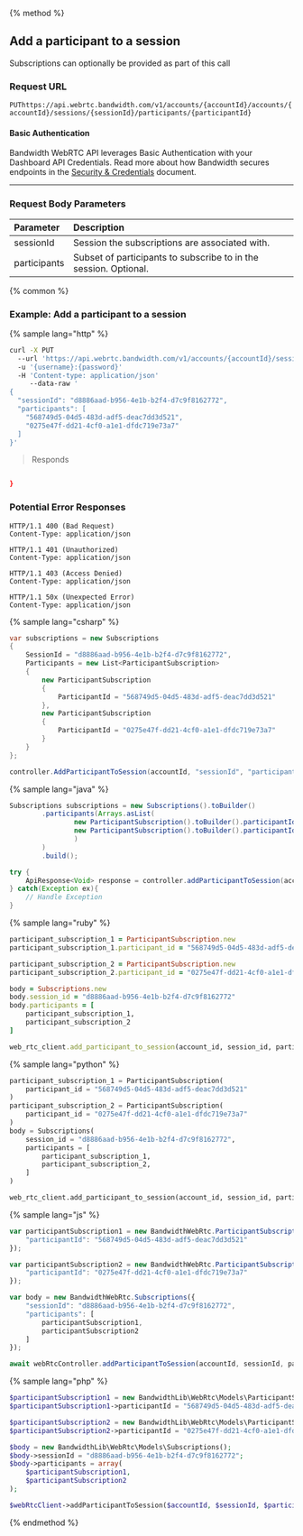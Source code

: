 {% method %}

## Add a participant to a session

Subscriptions can optionally be provided as part of this call


### Request URL
<code class="put">PUT</code>`https://api.webrtc.bandwidth.com/v1/accounts/{accountId}/accounts/{accountId}/sessions/{sessionId}/participants/{participantId}`

#### Basic Authentication

Bandwidth WebRTC API leverages Basic Authentication with your Dashboard API Credentials. Read more about how Bandwidth secures endpoints in the [Security & Credentials](../../../guides/accountCredentials.md) document.

---

### Request Body Parameters
| Parameter                   | Description                                                                                       
|:----------------------------|:--------------------------------------------------------------------------------------------------
| sessionId                   | Session the subscriptions are associated with.                                                    
| participants                | Subset of participants to subscribe to in the session. Optional.                                  




{% common %}

### Example: Add a participant to a session

{% sample lang="http" %}
```bash
curl -X PUT 
  --url 'https://api.webrtc.bandwidth.com/v1/accounts/{accountId}/sessions/{sessionId}/participants/{participantId}' 
  -u '{username}:{password}' 
  -H 'Content-type: application/json' 
	 --data-raw '
{
  "sessionId": "d8886aad-b956-4e1b-b2f4-d7c9f8162772",
  "participants": [
    "568749d5-04d5-483d-adf5-deac7dd3d521",
    "0275e47f-dd21-4cf0-a1e1-dfdc719e73a7"
  ]
}'
```

> Responds

```json

}
```

### Potential Error Responses

```http
HTTP/1.1 400 (Bad Request)
Content-Type: application/json
```

```http
HTTP/1.1 401 (Unauthorized)
Content-Type: application/json
```

```http
HTTP/1.1 403 (Access Denied)
Content-Type: application/json
```

```http
HTTP/1.1 50x (Unexpected Error)
Content-Type: application/json
```

{% sample lang="csharp" %}

```csharp
var subscriptions = new Subscriptions
{
    SessionId = "d8886aad-b956-4e1b-b2f4-d7c9f8162772",
    Participants = new List<ParticipantSubscription>
    {
        new ParticipantSubscription
        {
            ParticipantId = "568749d5-04d5-483d-adf5-deac7dd3d521"
        },
        new ParticipantSubscription
        {
            ParticipantId = "0275e47f-dd21-4cf0-a1e1-dfdc719e73a7"
        }
    }
};

controller.AddParticipantToSession(accountId, "sessionId", "participantId", subscriptions);
```

{% sample lang="java" %}

```java
Subscriptions subscriptions = new Subscriptions().toBuilder()
        .participants(Arrays.asList(
                new ParticipantSubscription().toBuilder().participantId("568749d5-04d5-483d-adf5-deac7dd3d521").build(),
                new ParticipantSubscription().toBuilder().participantId("0275e47f-dd21-4cf0-a1e1-dfdc719e73a7").build()
                )
        )
        .build();

try {
    ApiResponse<Void> response = controller.addParticipantToSession(accountId, "sessionId", "participantId", subscriptions);
} catch(Exception ex){
    // Handle Exception
}
```

{% sample lang="ruby" %}

```ruby
participant_subscription_1 = ParticipantSubscription.new
participant_subscription_1.participant_id = "568749d5-04d5-483d-adf5-deac7dd3d521"

participant_subscription_2 = ParticipantSubscription.new
participant_subscription_2.participant_id = "0275e47f-dd21-4cf0-a1e1-dfdc719e73a7"

body = Subscriptions.new
body.session_id = "d8886aad-b956-4e1b-b2f4-d7c9f8162772"
body.participants = [
    participant_subscription_1,
    participant_subscription_2
]

web_rtc_client.add_participant_to_session(account_id, session_id, participant_id, :body => body)
```

{% sample lang="python" %}

```python
participant_subscription_1 = ParticipantSubscription(
    participant_id = "568749d5-04d5-483d-adf5-deac7dd3d521"
)
participant_subscription_2 = ParticipantSubscription(
    participant_id = "0275e47f-dd21-4cf0-a1e1-dfdc719e73a7"
)
body = Subscriptions(
    session_id = "d8886aad-b956-4e1b-b2f4-d7c9f8162772",
    participants = [
        participant_subscription_1,
        participant_subscription_2,
    ]
)

web_rtc_client.add_participant_to_session(account_id, session_id, participant_id, body)
```

{% sample lang="js" %}

```js
var participantSubscription1 = new BandwidthWebRtc.ParticipantSubscription({
    "participantId": "568749d5-04d5-483d-adf5-deac7dd3d521"
});

var participantSubscription2 = new BandwidthWebRtc.ParticipantSubscription({
    "participantId": "0275e47f-dd21-4cf0-a1e1-dfdc719e73a7"
});

var body = new BandwidthWebRtc.Subscriptions({
    "sessionId": "d8886aad-b956-4e1b-b2f4-d7c9f8162772",
    "participants": [
        participantSubscription1,
        participantSubscription2
    ]
});

await webRtcController.addParticipantToSession(accountId, sessionId, participantId, body);
```

{% sample lang="php" %}

```php
$participantSubscription1 = new BandwidthLib\WebRtc\Models\ParticipantSubscription();
$participantSubscription1->participantId = "568749d5-04d5-483d-adf5-deac7dd3d521";

$participantSubscription2 = new BandwidthLib\WebRtc\Models\ParticipantSubscription();
$participantSubscription2->participantId = "0275e47f-dd21-4cf0-a1e1-dfdc719e73a7";

$body = new BandwidthLib\WebRtc\Models\Subscriptions();
$body->sessionId = "d8886aad-b956-4e1b-b2f4-d7c9f8162772";
$body->participants = array(
    $participantSubscription1,
    $participantSubscription2
);

$webRtcClient->addParticipantToSession($accountId, $sessionId, $participantId, $body);
```

{% endmethod %}
